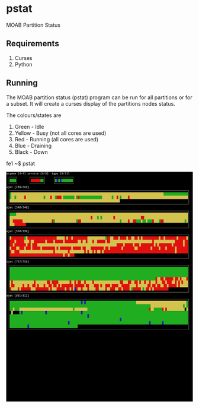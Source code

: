 # pstat
MOAB Partition Status

## Requirements
1. Curses
2. Python

## Running
The MOAB partition status (pstat) program can be run for all partitions
or for a subset. It will create a curses display of the partitions nodes
status.

The colours/states are
1. Green - Idle
2. Yellow - Busy (not all cores are used)
3. Red - Running (all cores are used)
4. Blue - Draining
5. Black - Down

fe1 ~$ pstat <partition>

![pstat image](./pstat.png)

